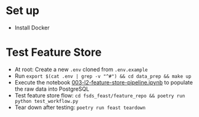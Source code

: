 # Set up

- Install Docker

# Test Feature Store
- At root: Create a new `.env` cloned from `.env.example`
- Run `export $(cat .env | grep -v "^#") && cd data_prep && make up`
- Execute the notebook [003-l2-feature-store-pipeline.ipynb](../../notebooks/003-l2-feature-store-pipeline.ipynb) to populate the raw data into PostgreSQL
- Test feature store flow: `cd fsds_feast/feature_repo && poetry run python test_workflow.py`
- Tear down after testing: `poetry run feast teardown`
